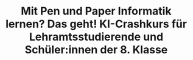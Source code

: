 ---
id: "aid-lab-02" # nochmal überlegen
method: "Seminar"
institution: "Fakultät für Erziehungswissenschaft"
title: "Mit Pen und Paper Informatik lernen? Das geht! KI-Crashkurs für Lehramtsstudierende und Schüler:innen der 8. Klasse"
title_project:
title_short: "Interdisciplinary AI + Data Lab in Teacher Education"
period: "Apr 23 ­­- Mar 24 (12 months)"
foerderlinie: "Transferorientierte Data Literacy"
round: "2"
filter: spotlights
lecture2go: "70365"
uhh_url: "https://www.hcl.uni-hamburg.de/ddlitlab/data-literacy-lehrlabor/spotlight-dl-lehrlabor-interviewreihe/spotlight-folge-02.html"
contributors: "Maimon Thiems, Prof. Dr. Sandra Schulz, Moritz Kreinsen, Prof. Dr. Sandra Sprenger"
quote:
spotlight_interview: "Ja"
text: |
    KI-Crashkurs für Lehramtsstudierende und Schüler:innen der 8. Klasse: Mit Konzepten wie „AI Unplugged“ können nicht nur Schüler:innen der Sekundarstufe I sondern auch Lehramtsstudierende aller Fächer wertvolles Wissen über die Funktionsweise von KI erlernen. In Ko-Kreation entstehen so auch kleine Forschungsprojekte, in denen das erlernte Wissen direkt zum Einsatz kommt.

    Moritz Kreinsen erzählt uns in diesem Interview über sein Lehrprojekt „Teacher AID Lab - Interdisciplinary AI + Data Lab in Teacher Education“, das im Jahr 2023 und 2024 vom Digital and Data Literacy in Teaching Lab (kurz: DDLitLab) gefördert und an der Fakultät für Erziehungswissenschaften der Universität Hamburg und dem Schülerforschungszentrum Hamburg durchgeführt wurden.

    Das Ziel: Master-Lehramtsstudierenden aller Fächer einen schnellen Einstieg in Grundlagen zu KI zu ermöglichen und dabei zusätzlich das Sammeln von Praxiserfahrungen bei der Arbeit mit Schüler:innen jenseits der üblichen Praktika zu fördern.

image: "https://assets.rrz.uni-hamburg.de/instance_assets/zentrale/20784969/spotlight-data-literacy-lehrlabor--02--moitz-kreinsen--733x414px-f0dd2117219b47ac2aa48410da994dd0eafc087d.png"
image_credit: "UHH / Pawlowski"
link_external: "https://www.sfz-hamburg.de/"
stine:
podcast: "https://www.pod.uni-hamburg.de/1/blog/16__/file/5/s/webplayer/c/episode/spotlight-folge02-kreinsen.mp3"
---